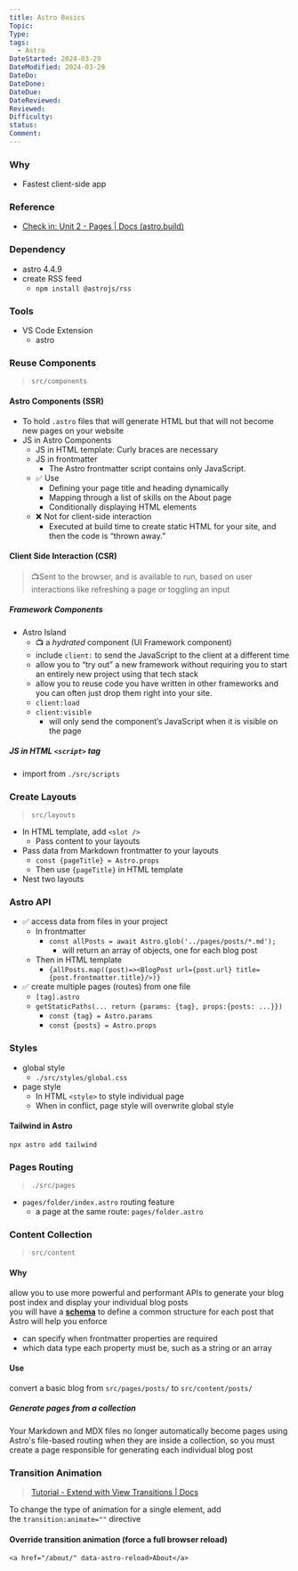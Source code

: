 ```yaml
---
title: Astro Basics
Topic:
Type:
tags:
  - Astro
DateStarted: 2024-03-29
DateModified: 2024-03-29
DateDo:
DateDone:
DateDue:
DateReviewed:
Reviewed:
Difficulty:
status:
Comment:
---
```


### Why

- Fastest client-side app

### Reference

- [Check in: Unit 2 - Pages | Docs (astro.build)](https://docs.astro.build/en/tutorial/2-pages/)

### Dependency

- astro 4.4.9
- create RSS feed
  - `npm install @astrojs/rss`

### Tools

- VS Code Extension
  - astro

### Reuse Components

> `src/components`

#### Astro Components (SSR)

- To hold `.astro` files that will generate HTML but that will not become new pages on your website
- JS in Astro Components
  - JS in HTML template: Curly braces are necessary
  - JS in frontmatter
    - The Astro frontmatter script contains only JavaScript.
  - ✅ Use
    - Defining your page title and heading dynamically
    - Mapping through a list of skills on the About page
    - Conditionally displaying HTML elements
  - ❌ Not for client-side interaction
    - Executed at build time to create static HTML for your site, and then the code is “thrown away.”

#### Client Side Interaction (CSR)

> 📺Sent to the browser, and is available to run, based on user interactions like refreshing a page or toggling an input

##### Framework Components

- Astro Island
  - 📺 a *hydrated* component (UI Framework component)
  - include `client:` to send the JavaScript to the client at a different time
  - allow you to “try out” a new framework without requiring you to start an entirely new project using that tech stack
  - allow you to reuse code you have written in other frameworks and you can often just drop them right into your site.
  - `client:load`
  - `client:visible`  
     - will only send the component’s JavaScript when it is visible on the page

##### JS in HTML `<script>` tag

- import from `./src/scripts`

### Create Layouts

> `src/layouts`

- In HTML template, add `<slot />`
  - Pass content to your layouts
- Pass data from Markdown frontmatter to your layouts
  - `const {pageTitle} = Astro.props`
  - Then use `{pageTitle}` in HTML template
- Nest two layouts

### Astro API

- ✅ access data from files in your project
  - In frontmatter
    - `const allPosts = await Astro.glob('../pages/posts/*.md');`
      - will return an array of objects, one for each blog post
  - Then in HTML template
    - `{allPosts.map((post)=><BlogPost url={post.url} title={post.frontmatter.title}/>)}`
- ✅ create multiple pages (routes) from one file
  - `[tag].astro`
  - `getStaticPaths(... return {params: {tag}, props:{posts: ...}})`
    - `const {tag} = Astro.params`
    - `const {posts} = Astro.props`

### Styles

- global style
  - `./src/styles/global.css`
- page style
  - In HTML `<style>` to style individual page
  - When in conflict, page style will overwrite global style

#### Tailwind in Astro

`npx astro add tailwind`

### Pages Routing

> `./src/pages`

- `pages/folder/index.astro` routing feature
  - a page at the same route: `pages/folder.astro`

### Content Collection

> `src/content`

#### Why

allow you to use more powerful and performant APIs to generate your blog post index and display your individual blog posts  
 you will have a **[schema](https://docs.astro.build/en/guides/content-collections/#defining-a-collection-schema)** to define a common structure for each post that Astro will help you enforce

- can specify when frontmatter properties are required
- which data type each property must be, such as a string or an array

#### Use

convert a basic blog from `src/pages/posts/` to `src/content/posts/`

##### Generate pages from a collection

Your Markdown and MDX files no longer automatically become pages using Astro's file-based routing when they are inside a collection, so you must create a page responsible for generating each individual blog post

### Transition Animation

> [Tutorial - Extend with View Transitions | Docs](https://docs.astro.build/en/tutorials/add-view-transitions/)

To change the type of animation for a single element, add the `transition:animate=""` directive

#### Override transition animation (force a full browser reload)

`<a href="/about/" data-astro-reload>About</a>`
